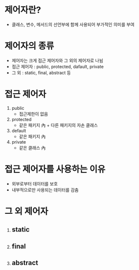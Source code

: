# 제어자란?
  - 클래스, 변수, 메서드의 선언부에 함께 사용되어 부가적인 의미를 부여

# 제어자의 종류
   - 제어자는 크게 접근 제어자와 그 외의 제어자로 나뉨
   - 접근 제어자 : public, protected, dafault, private
   - 그 외 : static, final, abstract 등

# 접근 제어자
   1. public
      - 접근제한이 없음
   3. protected
      - 같은 패키지 內 + 다른  패키지의 자손 클래스
   5. default
      - 같은 패키지 內
   7. private
      - 같은 클래스 內
     
# 접근 제어자를 사용하는 이유
   - 외부로부터 데이터를 보호
   - 내부적으로만 사용되는 데이터를 감춤

# 그 외 제어자
   1. static
      -
   2. final
      -
   3. abstract
      -
